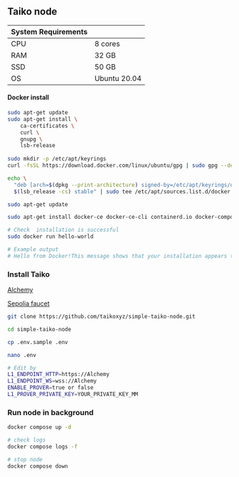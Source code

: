 ## Taiko node

|System Requirements| |
|----|----------------|
|CPU|	8 cores         |
|RAM| 32 GB           |
|SSD| 50 GB           |
|OS | Ubuntu 20.04    |

#### Docker install

```bash
sudo apt-get update
sudo apt-get install \
    ca-certificates \
    curl \
    gnupg \
    lsb-release
    
sudo mkdir -p /etc/apt/keyrings
curl -fsSL https://download.docker.com/linux/ubuntu/gpg | sudo gpg --dearmor -o /etc/apt/keyrings/docker.gpg > /dev/null

echo \
  "deb [arch=$(dpkg --print-architecture) signed-by=/etc/apt/keyrings/docker.gpg] https://download.docker.com/linux/ubuntu \
  $(lsb_release -cs) stable" | sudo tee /etc/apt/sources.list.d/docker.list > /dev/null

sudo apt-get update

sudo apt-get install docker-ce docker-ce-cli containerd.io docker-compose-plugin

# Check  installation is successful
sudo docker run hello-world

# Example output
# Hello from Docker!This message shows that your installation appears to be working correctly.
```

### Install Taiko
[Alchemy](https://www.alchemy.com/)

[Sepolia faucet](https://sepoliafaucet.com/)

```bash
git clone https://github.com/taikoxyz/simple-taiko-node.git

cd simple-taiko-node

cp .env.sample .env

nano .env

# Edit by
L1_ENDPOINT_HTTP=https://Alchemy
L1_ENDPOINT_WS=wss://Alchemy
ENABLE_PROVER=true or false
L1_PROVER_PRIVATE_KEY=YOUR_PRIVATE_KEY_MM
```
### Run node in background
```bash
docker compose up -d

# check logs
docker compose logs -f

# stop node
docker compose down
```
